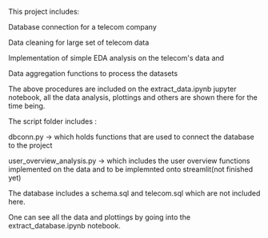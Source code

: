 This project includes:

Database connection for a telecom company

Data cleaning for large set of telecom data

Implementation of simple EDA analysis on the telecom's data and 

Data aggregation functions to process the datasets


The above procedures are included on the extract_data.ipynb jupyter notebook, all the data analysis, plottings and others are shown there for the time being. 

The script folder includes :

  dbconn.py -> which holds functions that are used to connect the database to the project
  
  user_overview_analysis.py -> which includes the user overview functions implemented on the data and to be implemnted onto streamlit(not finished yet)

  The database includes a schema.sql and telecom.sql which are not included here.

  
One can see all the data and plottings by going into the extract_database.ipynb notebook.